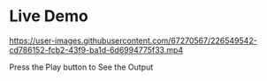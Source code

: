 # Live Demo


https://user-images.githubusercontent.com/67270567/226549542-cd786152-fcb2-43f9-ba1d-6d6994775f33.mp4


Press the Play button to See the Output
